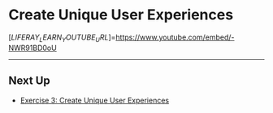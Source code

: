 # Create Unique User Experiences 

[$LIFERAY_LEARN_YOUTUBE_URL$]=https://www.youtube.com/embed/-NWR91BD0oU

---

## Next Up

* [Exercise 3: Create Unique User Experiences](./exercise-3-create-unique-user-experiences.md)